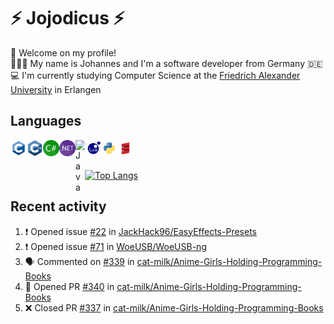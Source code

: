 # ⚡ Jojodicus ⚡

👋 Welcome on my profile!
<br />
🧑🏻‍💻 My name is Johannes and I'm a software developer from Germany 🇩🇪
<br />
💻 I'm currently studying Computer Science at the [Friedrich Alexander University][university] in Erlangen

## Languages

[<img align="left" alt="C" width="26px" src="https://raw.githubusercontent.com/github/explore/f3e22f0dca2be955676bc70d6214b95b13354ee8/topics/c/c.png" />][github]
[<img align="left" alt="C++" width="26px" src="https://raw.githubusercontent.com/github/explore/180320cffc25f4ed1bbdfd33d4db3a66eeeeb358/topics/cpp/cpp.png" />][github]
[<img align="left" alt="C#" width="26px" src="https://raw.githubusercontent.com/github/explore/80688e429a7d4ef2fca1e82350fe8e3517d3494d/topics/csharp/csharp.png" />][github]
[<img align="left" alt=".NET" width="26px" src="https://raw.githubusercontent.com/github/explore/93d8a67084f94b2a444e510199a6e7622e5b09a3/topics/dotnet/dotnet.png" />][github]
[<img align="left" alt="Java" width="15px" src="https://upload.wikimedia.org/wikipedia/en/thumb/3/30/Java_programming_language_logo.svg/800px-Java_programming_language_logo.svg.png" />][github]
[<img align="left" alt="Lua" width="26px" src="https://raw.githubusercontent.com/github/explore/80688e429a7d4ef2fca1e82350fe8e3517d3494d/topics/lua/lua.png" />][github]
[<img align="left" alt="Python" width="26px" src="https://raw.githubusercontent.com/github/explore/80688e429a7d4ef2fca1e82350fe8e3517d3494d/topics/python/python.png" />][github]
[<img align="left" alt="Scala" width="26px" src="https://raw.githubusercontent.com/github/explore/80688e429a7d4ef2fca1e82350fe8e3517d3494d/topics/scala/scala.png" />][github]

<br />
<br />

[![Top Langs](https://github-readme-stats.vercel.app/api/top-langs/?username=Jojodicus&layout=compact&theme=dark)](https://github.com/anuraghazra/github-readme-stats)

## Recent activity

<!--START_SECTION:activity-->
1. ❗️ Opened issue [#22](https://github.com/JackHack96/EasyEffects-Presets/issues/22) in [JackHack96/EasyEffects-Presets](https://github.com/JackHack96/EasyEffects-Presets)
2. ❗️ Opened issue [#71](https://github.com/WoeUSB/WoeUSB-ng/issues/71) in [WoeUSB/WoeUSB-ng](https://github.com/WoeUSB/WoeUSB-ng)
3. 🗣 Commented on [#339](https://github.com/cat-milk/Anime-Girls-Holding-Programming-Books/issues/339) in [cat-milk/Anime-Girls-Holding-Programming-Books](https://github.com/cat-milk/Anime-Girls-Holding-Programming-Books)
4. 💪 Opened PR [#340](https://github.com/cat-milk/Anime-Girls-Holding-Programming-Books/pull/340) in [cat-milk/Anime-Girls-Holding-Programming-Books](https://github.com/cat-milk/Anime-Girls-Holding-Programming-Books)
5. ❌ Closed PR [#337](https://github.com/cat-milk/Anime-Girls-Holding-Programming-Books/pull/337) in [cat-milk/Anime-Girls-Holding-Programming-Books](https://github.com/cat-milk/Anime-Girls-Holding-Programming-Books)
<!--END_SECTION:activity-->

[university]: https://www.fau.eu/
[github]: https://github.com/Jojodicus
